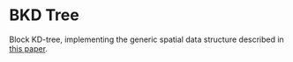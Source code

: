 # BKD Tree

Block KD-tree, implementing the generic spatial data structure described
in [this paper](https://www.cs.duke.edu/~pankaj/publications/papers/bkd-sstd.pdf).